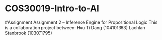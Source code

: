 # COS30019-Intro-to-AI 
#Assignment Assignment 2 – Inference Engine for Propositional Logic
This is a collaboration project between:
Huu Ti Dang (104101363)
Lachlan Stanbrook (103071795)



